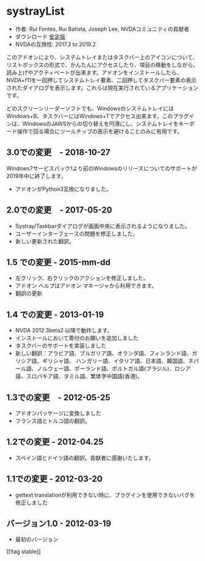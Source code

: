 # systrayList #

*   作者: Rui Fontes, Rui Batista, Joseph Lee, NVDAコミュニティの貢献者
*   ダウンロード [安定版][1]
*   NVDAの互換性: 2017.3 to 2019.2

このアドオンにより、システムトレイまたはタスクバー上のアイコンについて、リストボックスの形式で、かんたんにアクセスしたり、項目の移動をしながら、読み上げやアクティベートが出来ます。アドオンをインストールしたら、NVDA+f11を一回押してシステムトレイ要素、二回押してタスクバー要素の表示されたダイアログを表示します。これらは現在実行されているアプリケーションです。

どのスクリーンリーダーソフトでも、WindowsのシステムトレイにはWindows+B、タスクバーにはWindows+Tでアクセス出来ます。このプラグインは、WindowsのJAWSからの切り替えを円滑にし、システムトレイをキーボード操作で回る場合にツールチップの表示を避けることのみに有用です。

## 3.0での変更　- 2018-10-27 ##

Windows7サービスパック1より前のWindowsのリリースについてのサポートが2019年中に終了します。

* アドオンがPython3互換になりました。

## 2.0での変更　- 2017-05-20 ##

* Systray/Taskbarダイアログが画面中央に表示されるようになりました。
* ユーザーインターフェースの問題を修正しました。
* 新しい更新された翻訳。

## 1.5 での変更 - 2015-mm-dd ##

* 左クリック、右クリックのアクションを修正しました。
* アドオン ヘルプはアドオン マネージャから利用できます。
* 翻訳の更新

## 1.4 での変更 - 2013-01-19 ##

* NVDA 2012.3beta2 以降で動作します。
* インストールにおいて寄付のお願いを追加しました
* タスクバーのサポートを実装しました
* 新しい翻訳：アラビア語、ブルガリア語、オランダ語、フィンランド語、ガリシア語、ギリシャ語、
  ハンガリー語、イタリア語、日本語、韓国語、ネパール語、ノルウェー語、ポーランド語、ポルトガル語(ブラジル)、ロシア語、スロバキア語、タミル語、繁体字中国語(香港)。

## 1.3での変更　- 2012-05-25 ##

* アドオンパッケージに変換しました
* フランス語とトルコ語の翻訳。

## 1.2での変更 - 2012-04.25 ##

* スペイン語とドイツ語の翻訳。貢献者に感謝いたします。

## 1.1での変更 - 2012-03-20 ##

* gettext translationが利用できない時に、プラグインを使用できないバグを修正しました

## バージョン1.0 - 2012-03-19 ##

* 最初のバージョン

[[!tag stable]]

[1]: https://addons.nvda-project.org/files/get.php?file=st
